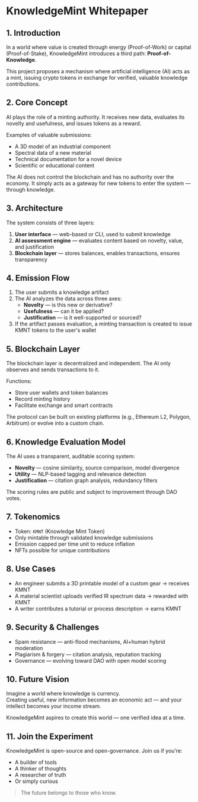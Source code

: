 # KnowledgeMint Whitepaper

## 1. Introduction

In a world where value is created through energy (Proof-of-Work) or capital (Proof-of-Stake), KnowledgeMint introduces a third path: **Proof-of-Knowledge**.

This project proposes a mechanism where artificial intelligence (AI) acts as a mint, issuing crypto tokens in exchange for verified, valuable knowledge contributions.

## 2. Core Concept

AI plays the role of a minting authority. It receives new data, evaluates its novelty and usefulness, and issues tokens as a reward.

Examples of valuable submissions:
- A 3D model of an industrial component
- Spectral data of a new material
- Technical documentation for a novel device
- Scientific or educational content

The AI does not control the blockchain and has no authority over the economy. It simply acts as a gateway for new tokens to enter the system — through knowledge.

## 3. Architecture

The system consists of three layers:

1. **User interface** — web-based or CLI, used to submit knowledge
2. **AI assessment engine** — evaluates content based on novelty, value, and justification
3. **Blockchain layer** — stores balances, enables transactions, ensures transparency

## 4. Emission Flow

1. The user submits a knowledge artifact
2. The AI analyzes the data across three axes:
   - **Novelty** — is this new or derivative?
   - **Usefulness** — can it be applied?
   - **Justification** — is it well-supported or sourced?
3. If the artifact passes evaluation, a minting transaction is created to issue KMNT tokens to the user's wallet

## 5. Blockchain Layer

The blockchain layer is decentralized and independent. The AI only observes and sends transactions to it.

Functions:
- Store user wallets and token balances
- Record minting history
- Facilitate exchange and smart contracts

The protocol can be built on existing platforms (e.g., Ethereum L2, Polygon, Arbitrum) or evolve into a custom chain.

## 6. Knowledge Evaluation Model

The AI uses a transparent, auditable scoring system:

- **Novelty** — cosine similarity, source comparison, model divergence
- **Utility** — NLP-based tagging and relevance detection
- **Justification** — citation graph analysis, redundancy filters

The scoring rules are public and subject to improvement through DAO votes.

## 7. Tokenomics

- Token: `KMNT` (Knowledge Mint Token)
- Only mintable through validated knowledge submissions
- Emission capped per time unit to reduce inflation
- NFTs possible for unique contributions

## 8. Use Cases

- An engineer submits a 3D printable model of a custom gear → receives KMNT
- A material scientist uploads verified IR spectrum data → rewarded with KMNT
- A writer contributes a tutorial or process description → earns KMNT

## 9. Security & Challenges

- Spam resistance — anti-flood mechanisms, AI+human hybrid moderation
- Plagiarism & forgery — citation analysis, reputation tracking
- Governance — evolving toward DAO with open model scoring

## 10. Future Vision

Imagine a world where knowledge is currency.  
Creating useful, new information becomes an economic act — and your intellect becomes your income stream.

KnowledgeMint aspires to create this world — one verified idea at a time.

## 11. Join the Experiment

KnowledgeMint is open-source and open-governance. Join us if you’re:

- A builder of tools
- A thinker of thoughts
- A researcher of truth
- Or simply curious

> The future belongs to those who know.
